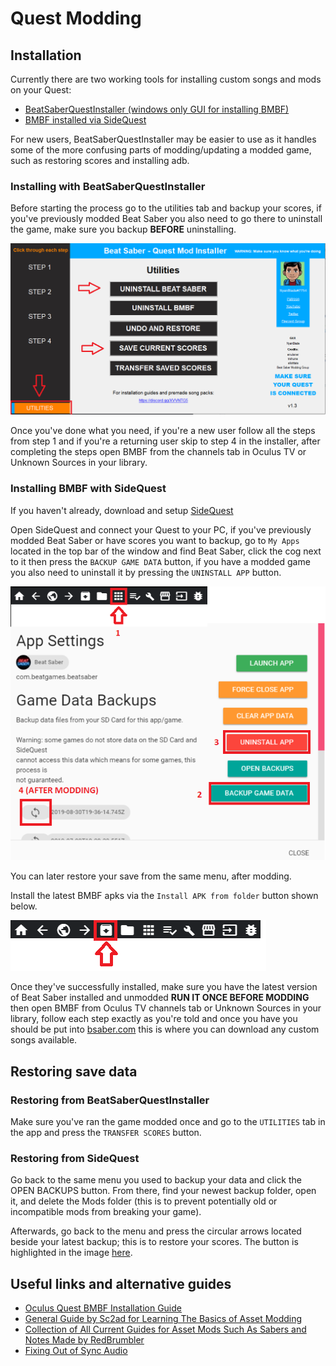 # Quest Modding

## Installation 

Currently there are two working tools for installing custom songs and mods on your Quest:
* [BeatSaberQuestInstaller (windows only GUI for installing BMBF)](https://github.com/NyanBlade/BeatSaberQuestInstaller/releases)
* [BMBF installed via SideQuest](https://github.com/kihecido/BMBF/releases)

For new users, BeatSaberQuestInstaller may be easier to use as it handles some of the more confusing parts of modding/updating a modded game, such as restoring scores and installing adb.

### Installing with BeatSaberQuestInstaller

Before starting the process go to the utilities tab and backup your scores, if you've previously modded Beat Saber you also need to go there to uninstall the game, make sure you backup **BEFORE** uninstalling.

![BeatSaberQuestInstaller](./images/beginners-guide/qbsioptions.png)

Once you've done what you need, if you're a new user follow all the steps from step 1 and if you're a returning user skip to step 4 in the installer, after completing the steps open BMBF from the channels tab in Oculus TV or Unknown Sources in your library.

### Installing BMBF with SideQuest

If you haven't already, download and setup [SideQuest](https://sidequestvr.com/#/setup-howto)

Open SideQuest and connect your Quest to your PC, if you've previously modded Beat Saber or have scores you want to backup, go to `My Apps` located in the top bar of the window and find Beat Saber, click the cog next to it then press the `BACKUP GAME DATA` button, if you have a modded game you also need to uninstall it by pressing the `UNINSTALL APP` button.

![SideQuestUninstall](./images/beginners-guide/sqbackupanduninstall.png)

You can later restore your save from the same menu, after modding.

Install the latest BMBF apks via the `Install APK from folder` button shown below.

![InstallAPK](./images/beginners-guide/apkfromfolder.png)

Once they've successfully installed, make sure you have the latest version of Beat Saber installed and unmodded **RUN IT ONCE BEFORE MODDING** then open BMBF from Oculus TV channels tab or Unknown Sources in your library, follow each step exactly as you're told and
once you have you should be put into [bsaber.com](https://www.bsaber.com) this is where you can download any custom songs available.

## Restoring save data

### Restoring from BeatSaberQuestInstaller

Make sure you've ran the game modded once and go to the `UTILITIES` tab in the app and press the `TRANSFER SCORES` button.

### Restoring from SideQuest

Go back to the same menu you used to backup your data and click the OPEN BACKUPS button.
From there, find your newest backup folder, open it, and delete the Mods folder (this is to prevent potentially old or incompatible mods from breaking your game).

Afterwards, go back to the menu and press the circular arrows located beside your latest backup; this is to restore your scores.
The button is highlighted in the image [here](https://github.com/beat-saber-modding-group/wiki/blob/master/wiki/quest-modding.md#installing-bmbf-with-sidequest).


## Useful links and alternative guides

* [Oculus Quest BMBF Installation Guide](https://bsaber.com/oculus-quest-custom-songs/)
* [General Guide by Sc2ad for Learning The Basics of Asset Modding](https://github.com/sc2ad/beat-saber-community-wiki/blob/master/asset-modding-guide.md)
* [Collection of All Current Guides for Asset Mods Such As Sabers and Notes Made by RedBrumbler](https://github.com/RedBrumbler/BMBFCustomSabers/wiki/RedBrumblers-Asset-Mod-Guide-Wiki)
* [Fixing Out of Sync Audio](https://bsaber.com/quest-out-of-sync/)
